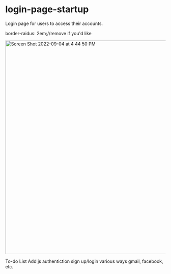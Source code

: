 # login-page-startup
Login page for users to access their accounts. 


border-raidus: 2em;//remove if you'd like 


<img width="671" alt="Screen Shot 2022-09-04 at 4 44 50 PM" src="https://user-images.githubusercontent.com/36686123/188332780-46d8084e-8703-424d-a72d-35d6c79d4acc.png">



To-do List
Add js authentiction sign up/login various ways gmail, facebook, etc. 

